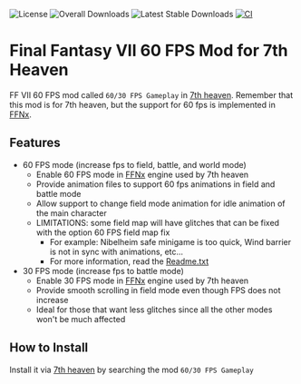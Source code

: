 ![License](https://img.shields.io/github/license/tangtang95/ff7-60fps-mod)
![Overall Downloads](https://img.shields.io/github/downloads/tangtang95/ff7-60fps-mod/total?label=Overall%20Downloads)
![Latest Stable Downloads](https://img.shields.io/github/downloads/tangtang95/ff7-60fps-mod/latest/total?label=Latest%20Stable%20Downloads&sort=date)
[![CI](https://github.com/tangtang95/ff7-60fps-mod/actions/workflows/ci.yaml/badge.svg)](https://github.com/tangtang95/ff7-60fps-mod/actions/workflows/ci.yaml)

# Final Fantasy VII 60 FPS Mod for 7th Heaven

FF VII 60 FPS mod called `60/30 FPS Gameplay` in [7th heaven](https://github.com/tsunamods-codes/7th-Heaven). 
Remember that this mod is for 7th heaven, but the support for 60 fps is implemented in [FFNx](https://github.com/julianxhokaxhiu/FFNx).

## Features

- 60 FPS mode (increase fps to field, battle, and world mode)
  - Enable 60 FPS mode in [FFNx](https://github.com/julianxhokaxhiu/FFNx) engine used by 7th heaven
  - Provide animation files to support 60 fps animations in field and battle mode
  - Allow support to change field mode animation for idle animation of the main character
  - LIMITATIONS: some field map will have glitches that can be fixed with the option 60 FPS field map fix
    - For example: Nibelheim safe minigame is too quick, Wind barrier is not in sync with animations, etc...
    - For more information, read the [Readme.txt](src/Readme.txt)
- 30 FPS mode (increase fps to battle mode)
  - Enable 30 FPS mode in [FFNx](https://github.com/julianxhokaxhiu/FFNx) engine used by 7th heaven
  - Provide smooth scrolling in field mode even though FPS does not increase
  - Ideal for those that want less glitches since all the other modes won't be much affected

## How to Install

Install it via [7th heaven](https://github.com/tsunamods-codes/7th-Heaven) by searching the mod `60/30 FPS Gameplay`
